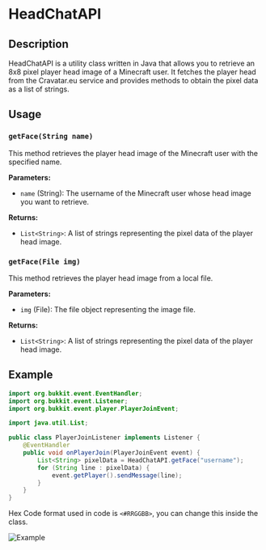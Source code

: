 # HeadChatAPI

## Description

HeadChatAPI is a utility class written in Java that allows you to retrieve an 8x8 pixel player head image of a Minecraft user. It fetches the player head from the Cravatar.eu service and provides methods to obtain the pixel data as a list of strings.

## Usage

### `getFace(String name)`

This method retrieves the player head image of the Minecraft user with the specified name.

**Parameters:**
- `name` (String): The username of the Minecraft user whose head image you want to retrieve.

**Returns:**
- `List<String>`: A list of strings representing the pixel data of the player head image.

### `getFace(File img)`

This method retrieves the player head image from a local file.

**Parameters:**
- `img` (File): The file object representing the image file.

**Returns:**
- `List<String>`: A list of strings representing the pixel data of the player head image.

## Example

```java
import org.bukkit.event.EventHandler;
import org.bukkit.event.Listener;
import org.bukkit.event.player.PlayerJoinEvent;

import java.util.List;

public class PlayerJoinListener implements Listener {
    @EventHandler
    public void onPlayerJoin(PlayerJoinEvent event) {
        List<String> pixelData = HeadChatAPI.getFace("username");
        for (String line : pixelData) {
            event.getPlayer().sendMessage(line);
        }
    }
}
```
Hex Code format used in code is `<#RRGGBB>`, you can change this inside the class.


![Example](https://cdn.discordapp.com/attachments/688470737110958213/1215799046229463090/image.png?ex=65fe1019&is=65eb9b19&hm=88567144fb499f14cb9652cc4636b6374b7cd5fd57512e3982db4aa90ce01b53&)
